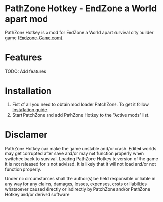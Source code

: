 # PathZone Hotkey - EndZone a World apart mod
PathZone Hotkey is a mod for EndZone a World apart survival city builder game ([Endzone-Game.com](https://endzone-game.com/)).

# Features
TODO: Add features

# Installation
1) Fist of all you need to obtain mod loader PatchZone. To get it follow [Installation guide](https://github.com/InflexCZE/PatchZone#installation).
2) Start PatchZone and add PathZone Hotkey to the "Active mods" list.

# Disclamer
PathZone Hotkey can make the game unstable and/or crash.
Edited worlds may get corrupted after save and/or may not function properly when switched back to survival.
Loading PathZone Hotkey to version of the game it is not released for is not advised. It is likely that it will not load and/or not function properly.

Under no circumstances shall the author(s) be held responsible or liable in any way for any claims, damages, losses, expenses, costs or liabilities whatsoever caused directly or indirectly by PatchZone and/or PathZone Hotkey and/or derived software.